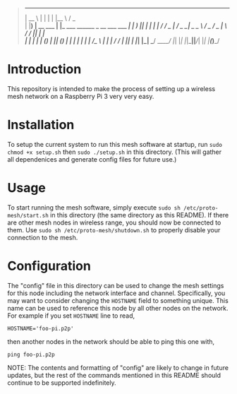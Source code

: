>  _____           _                                  _       ___    ___  
> |  __ \         | |                                | |     |__ \  / _ \
> | |__) | __ ___ | |_ ___ ______ _ __ ___   ___  ___| |__      ) || | | |
> |  ___/ __/ _ \| __/ _  \______|  _  _   \ / _ \/ _  _|  \  / / || | |  
> | |   | | | (_) | || (_) |     | | | | | |  __/\__ \ | | |  / /_ | |_| |
> |_|   |_|  \___/ \__\___/      |_| |_| |_|\___||___/_| |_| |____(_)___/ 

Introduction
============
This repository is intended to make the process of setting
up a wireless mesh network on a Raspberry Pi 3 very very easy.

Installation
============
To setup the current system to run this mesh software at startup,
run `sudo chmod +x setup.sh` then `sudo ./setup.sh` in this directory. (This will gather all dependenices and generate config files for future use.)

Usage
=====
To start running the mesh software, simply execute `sudo sh /etc/proto-mesh/start.sh` 
in this directory (the same directory as this README). If there are other 
mesh nodes in wireless range, you should now be connected to them. Use 
`sudo sh /etc/proto-mesh/shutdown.sh` to properly disable your connection to the mesh.


Configuration
==============
The "config" file in this directory can be used to change the mesh
settings for this node including the network interface and channel. Specifically, you may want to consider changing
the `HOSTNAME` field to something unique. This name can be used to reference
this node by all other nodes on the network. For example if you set `HOSTNAME`
line to read,

    HOSTNAME='foo-pi.p2p'

then another nodes in the network should be able to ping this one with,

    ping foo-pi.p2p

NOTE: 
The contents and formatting of "config" are likely to change in future 
updates, but the rest of the commands mentioned in this README should continue 
to be supported indefinitely.

